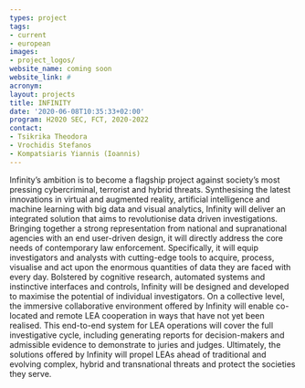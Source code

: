 ```yaml
---
types: project
tags:
- current
- european
images:
- project_logos/
website_name: coming soon
website_link: #
acronym: 
layout: projects
title: INFINITY
date: '2020-06-08T10:35:33+02:00'
program: H2020 SEC, FCT, 2020-2022
contact: 
- Tsikrika Theodora
- Vrochidis Stefanos
- Kompatsiaris Yiannis (Ioannis)
---
```

<p>
Infinity’s ambition is to become a flagship project against society’s most pressing cybercriminal, terrorist and hybrid threats. Synthesising the latest innovations in virtual and augmented reality, artificial intelligence and machine learning with big data and visual analytics, Infinity will deliver an integrated solution that aims to revolutionise data driven investigations. Bringing together a strong representation from national and supranational agencies with an end user-driven design, it will directly address the core needs of contemporary law enforcement. Specifically, it will equip investigators and analysts with cutting-edge tools to acquire, process, visualise and act upon the enormous quantities of data they are faced with every day. Bolstered by cognitive research, automated systems and instinctive interfaces and controls, Infinity will be designed and developed to maximise the potential of individual investigators. On a collective level, the immersive collaborative environment offered by Infinity will enable co-located and remote LEA cooperation in ways that have not yet been realised. This end-to-end system for LEA operations will cover the full
investigative cycle, including generating reports for decision-makers and admissible evidence to demonstrate to juries and judges. Ultimately, the solutions offered by Infinity will propel LEAs ahead of traditional and evolving complex, hybrid and transnational threats and protect the societies they serve.
</p>
